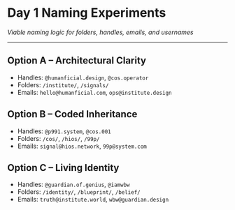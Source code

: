 # Day 1 Naming Experiments  
*Viable naming logic for folders, handles, emails, and usernames*

---

## Option A – Architectural Clarity

- Handles: `@humanficial.design`, `@cos.operator`
- Folders: `/institute/`, `/signals/`
- Emails: `hello@humanficial.com`, `ops@institute.design`

## Option B – Coded Inheritance

- Handles: `@p991.system`, `@cos.001`
- Folders: `/cos/`, `/hios/`, `/99p/`
- Emails: `signal@hios.network`, `99p@system.com`

## Option C – Living Identity

- Handles: `@guardian.of.genius`, `@iamwbw`
- Folders: `/identity/`, `/blueprint/`, `/belief/`
- Emails: `truth@institute.world`, `wbw@guardian.design`
